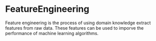 # FeatureEngineering
Feature engineering is the process of using domain knowledge extract features from raw data. These features can be used to imporve the performance of machine learning algorithms.

